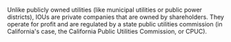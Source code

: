 Unlike publicly owned utilities (like municipal utilities or public power districts), IOUs are private companies that are owned by shareholders. They operate for profit and are regulated by a state public utilities commission (in California's case, the California Public Utilities Commission, or CPUC).